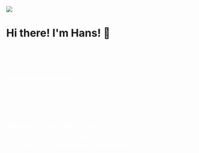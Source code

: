 <picture>
  <source media="(prefers-color-scheme: dark)" srcset="https://readme-typing-svg.herokuapp.com?font=GoogleSans&size=32&color=FFFFFF&lines=Hi+there!+I'm+Hans+🚀" />
  <img src="https://readme-typing-svg.herokuapp.com?font=GoogleSans&size=32&color=000000&lines=Hi+there!+I'm+Hans+🚀" />
</picture>

# Hi there! I'm Hans! 👋

<div style="color:white">

I'm a university freshman currently majoring in Computer Science in Singapore. I'm in the process of reorganising my portfolio, which includes projects and code samples that I've worked on.

### My Skills and Interests
I'm passionate about computer science and always looking to improve my skills. I have experience in data analytics, database management, and game development. In my free time, I enjoy tinkering with new technologies and experimenting with different programming languages.

### What You'll Find in My Portfolio
I'm excited to share my work with you and hope that you find it informative and useful. Stay tuned for updates on my portfolio!

</div>
